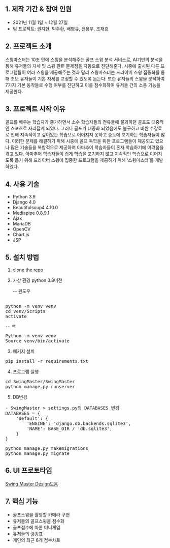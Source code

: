 ## 1. 제작 기간 & 참여 인원

- 2021년 11월 1일 ~ 12월 27일
- 팀 프로젝트: 권지현, 박주환, 배병규, 전용우, 조재효




## 2. 프로젝트 소개

스윙마스터는 10초 안에 스윙을 분석해주는 골프 스윙 분석 서비스로, AI기반의 분석을 통해 유저들의 자세 및 스윙 관련 문제점을 자동으로 진단해준다. 시중에 출시된 다른 프로그램들이 여러 스윙을 제공해주는 것과 달리 스윙마스터는 드라이버 스윙 집중화를 통해 초보 유저들이 기본 자세를 교정할 수 있도록 돕는다. 또한 유저들의 스윙을 분석하여 7가지 기본 동작들로 수행 여부를 진단하고 이를 점수화하여 유저들 간의 소통 기능을 제공한다. 




## 3. 프로젝트 시작 이유

골프를 배우는 학습자가 증가하면서 소수 학습자들의 전유물에 불과하던 골프도 대중적인 스포츠로 자리잡게 되었다. 그러나 골프가 대중화 되었음에도 불구하고 비싼 수강료로 인해 지속적이고 깊이있는 학습으로 이어지지 못하고 중도에 포기하는 학습자들이 많다. 이러한 문제를 해결하기 위해 시중에 골프 독학을 위한 프로그램들이 제공되고 있으나 많은 기술들을 복합적으로 제공하여 아마추어 학습자들이 혼자 학습하기에 어려움을 겪고 있다. 아마추어 학습자들이 쉽게 학습을 포기하지 않고 지속적인 학습으로 이어지도록 돕기 위해 드라이버 스윙에 집중한 프로그램을 제공하기 위해 ‘스윙마스터’를 개발하였다. 




## 4. 사용 기술

- Python 3.9
- Django 4.0
- Beautifulsoup4 4.10.0
- Mediapipe 0.8.9.1
- Ajax
- MariaDB
- OpenCV
- Chart.js
- JSP




## 5. 설치 방법

1. clone the repo

2. 가상 환경 
python 3.8버전

    -- 윈도우
<pre>    
python -m venv venv
cd venv/Scripts
activate
</pre>

    -- 맥
    
<pre>
Python -m venv venv
Source venv/bin/activate
</pre>
3. 패키지 설치
<pre>
pip install -r requirements.txt
</pre>
4. 프로그램 실행 
<pre>
cd SwingMaster/SwingMaster
python manage.py runserver
</pre>
5. DB변경
<pre>
- SwingMaster > settings.py의 DATABASES 변경
DATABASES = {
    'default': {
        'ENGINE': 'django.db.backends.sqlite3',
        'NAME': BASE_DIR / 'db.sqlite3',
    }
}
</pre>
<pre>
python manage.py makemigrations
python manage.py migrate
</pre>



## 6. UI 프로토타입

[Swing Master Design모음](https://www.notion.so/d9eb0ecd1f6f41d290618ffeb3978058?v=ee9d8f63e653440f9a79295bb22514a6)




## 7. 핵심 기능

- 골프스윙을 촬영할 카메라 구현
- 유저들의 골프스윙을 점수화
- 골프점수에 따른 미니게임
- 유저들의 랭킹표
- 개인의 최근 6개 점수차트







